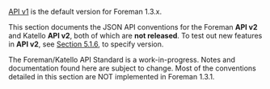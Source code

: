 [API v1](/api.html) is the default version for Foreman 1.3.x.

This section documents the JSON API conventions for the Foreman **API v2** and Katello **API v2**, both of which are **not released**. To test out new features in **API v2**, see [Section 5.1.6](manuals/{{page.version}}/index.html#5.1.6Versioning), to specify version.

<div class="alert alert-info">The Foreman/Katello API Standard is a work-in-progress. Notes and documentation found here are subject to change. Most of the conventions detailed in this section are NOT implemented in Foreman 1.3.1.</div>
